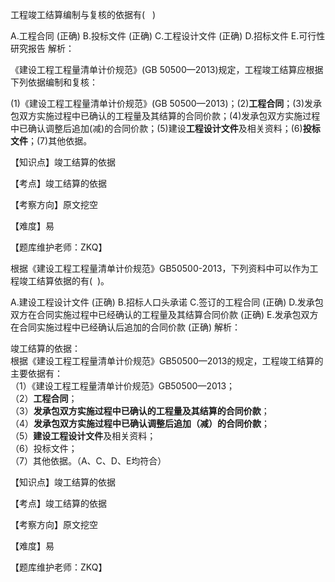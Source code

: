 <p>工程竣工结算编制与复核的依据有( &nbsp; )</p>
A.工程合同  (正确)
B.投标文件  (正确)
C.工程设计文件  (正确)
D.招标文件
E.可行性研究报告
解析：<p>《建设工程工程量清单计价规范》(GB 50500—2013)规定，工程竣工结算应根据下列依据编制和复核：</p><p>(1)《建设工程工程量清单计价规范》(GB 50500—2013)；(2)<strong>工程合同</strong>；(3)发承包双方实施过程中已确认的工程量及其结算的合同价款；(4)发承包双方实施过程中已确认调整后追加(减)的合同价款；(5)建设<strong>工程设计文件</strong>及相关资料；(6)<strong>投标文件</strong>；(7)其他依据。</p><p>【知识点】竣工结算的依据</p><p>【考点】竣工结算的依据</p><p>【考察方向】原文挖空</p><p>【难度】易</p><p>【题库维护老师：ZKQ】</p>
<p>根据《建设工程工程量清单计价规范》GB50500-2013，下列资料中可以作为工程竣工结算依据的有( &nbsp;)。</p>
A.建设工程设计文件  (正确)
B.招标人口头承诺
C.签订的工程合同  (正确)
D.发承包双方在合同实施过程中已经确认的工程量及其结算合同价款  (正确)
E.发承包双方在合同实施过程中已经确认后追加的合同价款  (正确)
解析：<p>竣工结算的依据：<br/>根据《建设工程工程量清单计价规范》GB50500—2013的规定，工程竣工结算的主要依据有：<br/>（1）《建设工程工程量清单计价规范》GB50500—2013；<br/>（2）<strong>工程合同</strong>；<br/>（3）<strong>发承包双方实施过程中已确认的工程量及其结算的合同价款</strong>；<br/>（4）<strong>发承包双方实施过程中已确认调整后追加（减）的合同价款</strong>；<br/>（5）<strong>建设工程设计文件</strong>及相关资料；<br/>（6）投标文件；<br/>（7）其他依据。（A、C、D、E均符合）</p><p>【知识点】竣工结算的依据</p><p>【考点】竣工结算的依据</p><p>【考察方向】原文挖空</p><p>【难度】易</p><p>【题库维护老师：ZKQ】</p>
